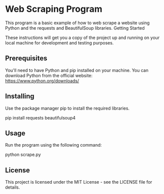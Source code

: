 # Web Scraping Program

This program is a basic example of how to web scrape a website using Python and the requests and BeautifulSoup libraries.
Getting Started

These instructions will get you a copy of the project up and running on your local machine for development and testing purposes.

## Prerequisites

You'll need to have Python and pip installed on your machine. You can download Python from the official website: https://www.python.org/downloads/

## Installing

Use the package manager pip to install the required libraries.

pip install requests beautifulsoup4

## Usage

Run the program using the following command:

python scrape.py

## License

This project is licensed under the MIT License - see the LICENSE file for details.